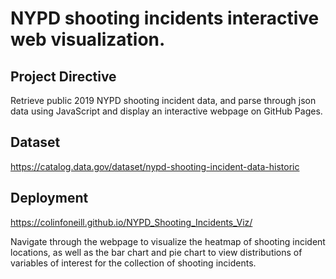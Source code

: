 # NYPD shooting incidents interactive web visualization.

## Project Directive
Retrieve public 2019 NYPD shooting incident data, and parse through json data using JavaScript and display an interactive webpage on GitHub Pages.

## Dataset
https://catalog.data.gov/dataset/nypd-shooting-incident-data-historic


## Deployment
https://colinfoneill.github.io/NYPD_Shooting_Incidents_Viz/

Navigate through the webpage to visualize the heatmap of shooting incident locations, as well as the bar chart and pie chart to view distributions of variables of interest for the collection of shooting incidents.


